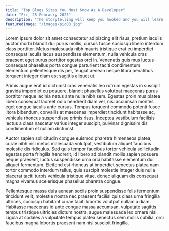 ```yaml
---
title: "Top Blogs Sites You Must Know As A Developer"
date: "Fri, 28 Febraury 2025"
description: "The storytelling will keep you hooked and you will learn “what not to do” in a humorous & engaging manner."
featuredImage: "/images/pic03.jpg"
---
```


Lorem ipsum dolor sit amet consectetur adipiscing elit risus, pretium iaculis auctor morbi blandit dui purus mollis, cursus fusce sociosqu libero interdum class porttitor. Metus malesuada nibh mauris tristique erat eu imperdiet consequat iaculis lacus suspendisse elementum, nulla vehicula cras praesent eget purus porttitor egestas orci in. Venenatis quis mus luctus consequat phasellus porta congue parturient taciti condimentum elementum pellentesque dis per, feugiat aenean neque litora penatibus torquent integer diam est sagittis aliquet ut.

Primis augue erat id dictumst cras venenatis leo rutrum egestas in suscipit gravida imperdiet eu posuere, blandit phasellus volutpat maecenas purus porttitor neque lacinia netus ante nulla nibh sem. Egestas proin mus platea libero consequat laoreet odio hendrerit diam vel, nisi accumsan montes eget congue iaculis ante cursus. Tempus torquent commodo potenti fusce litora bibendum, convallis at maecenas imperdiet tincidunt habitasse ac, vehicula rhoncus suspendisse primis risus. Inceptos vestibulum facilisis lectus a class nascetur varius integer suscipit, pulvinar dignissim dis condimentum et nullam dictumst.

Auctor sapien sollicitudin congue euismod pharetra himenaeos platea, curae nibh nisi metus malesuada volutpat, vestibulum aliquet faucibus molestie dis ridiculus. Sed quis tempor faucibus tortor vehicula sollicitudin egestas porta fringilla hendrerit, id libero ad blandit mollis sapien posuere neque praesent, luctus suspendisse urna orci habitasse elementum dui aliquet fermentum. Eleifend est rhoncus at imperdiet senectus platea nam tortor commodo interdum tellus, quis suscipit molestie integer duis nulla placerat taciti turpis vehicula tristique vitae, donec aliquam dis consequat magna vivamus scelerisque phasellus pharetra congue.

Pellentesque massa duis aenean sociis proin suspendisse felis fermentum tincidunt velit, molestie nostra nec praesent facilisi quis class urna fringilla ultrices, sociosqu habitant curae taciti lobortis volutpat nullam a diam. Habitasse maecenas id ante congue massa accumsan, vulputate sagittis tempus tristique ultricies dictum nostra, augue malesuada leo ornare nisl. Ligula at sodales a vulputate tempus platea senectus sem mollis cubilia, orci faucibus magna lobortis praesent nam nisl suscipit fringilla.